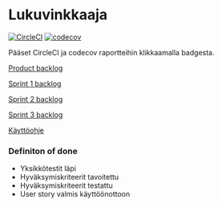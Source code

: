 # Lukuvinkkaaja

[![CircleCI](https://circleci.com/gh/viltas/Lukuvinkkaaja.svg?style=svg)](https://circleci.com/gh/viltas/Lukuvinkkaaja)
[![codecov](https://codecov.io/gh/viltas/Lukuvinkkaaja/branch/master/graph/badge.svg)](https://codecov.io/gh/viltas/Lukuvinkkaaja)

Pääset CircleCI ja codecov raportteihin klikkaamalla badgesta.

[Product backlog](https://docs.google.com/spreadsheets/d/17zqqd2wPArIKMw3Wm-k6DfoM1ncO3UR-O7FUI1Gt5VA/edit#gid=1)

[Sprint 1 backlog](https://docs.google.com/spreadsheets/d/17zqqd2wPArIKMw3Wm-k6DfoM1ncO3UR-O7FUI1Gt5VA/edit#gid=8)

[Sprint 2 backlog](https://docs.google.com/spreadsheets/d/17zqqd2wPArIKMw3Wm-k6DfoM1ncO3UR-O7FUI1Gt5VA/edit#gid=965307742)

[Sprint 3 backlog](https://docs.google.com/spreadsheets/d/17zqqd2wPArIKMw3Wm-k6DfoM1ncO3UR-O7FUI1Gt5VA/edit#gid=1662005016)

[Käyttöohje](https://github.com/viltas/Lukuvinkkaaja/blob/master/dokumentaatio/kayttoohje.md)

### Definiton of done

- Yksikkötestit läpi
- Hyväksymiskriteerit tavoitettu
- Hyväksymiskriteerit testattu
- User story valmis käyttöönottoon
